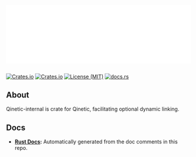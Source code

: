 # [![Qinetic](../../assets/qinetic_logo.svg)]()

[![Crates.io](https://img.shields.io/crates/v/qinetic_internal.svg)](https://crates.io/crates/qinetic_internal)
[![Crates.io](https://img.shields.io/crates/d/qinetic_internal.svg)](https://crates.io/crates/qinetic_internal)
[![License (MIT)](https://img.shields.io/crates/l/qinetic_internal.svg)](https://github.com/vl-mr-freeman/qinetic/blob/master/crates/qinetic_internal/LICENSE)
[![docs.rs](https://img.shields.io/badge/docs-website-blue)](https://docs.rs/qinetic_internal)

## About
Qinetic-internal is crate for Qinetic, facilitating optional dynamic linking.

## Docs
* **[Rust Docs](https://docs.rs/qinetic_internal):** Automatically generated from the doc comments in this repo.
